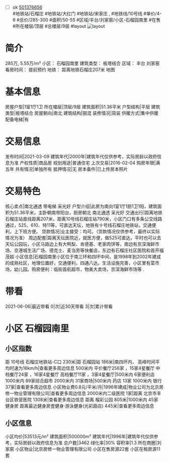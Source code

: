 - [ ] ok [501376656](https://bj.5i5j.com/ershoufang/501376656.html)  
 #地铁站/石榴庄 #地铁站/大红门 #地铁站/宋家庄 ,  #地铁线/10号线
#单价/4-6 #总价/285-300 #面积/50-55   #区域/丰台/刘家窑/小区-石榴园南里 #在售 #所在楼层/顶层 #总楼层/9层 #layout 
![layout](http://image2a.5i5j.com/bdir/layout/2f36c2eaa4ae42379ec5bff66e4680a5.jpg_P5.jpg) 
# 简介 
 285万,  5.55万/m² 
小区： 石榴园南里
建筑类型： 板塔结合
区域： 丰台 刘家窑
看房时间： 提前预约
地铁： 距离地铁石榴庄207米 地图
# 基本信息 
 房屋户型|1室1厅1卫
所在楼层|顶层/9层
建筑面积|51.36平米
户型结构|平层
建筑类型|板塔结合
房屋朝向|南北
建筑结构|钢混
装修情况|简装
供暖方式|集中供暖
配备电梯|有
# 交易信息 
 发布时间|2021-03-09
建筑年代|2000年|建筑年代仅供参考，实际房龄以政府信息为准
产权性质|商品房
规划用途|普通住宅
上次交易|2016-02-04
购房年限|满五年
共有情况|单独所有
抵押情况|无
房本备件|已上传房本照片
# 交易特色 
 核心卖点|南北通透  带电梯 采光好
户型介绍|此房为南向1室1厅1厨1卫1阳，建筑面积为51.36平米，主卧朝南带阳台，厨房朝北 南北通透 采光好
交通出行|距离地铁石榴庄站直线距离207米，距离10号线石榴庄站790米，小区门口有多条公交线路通过，525、610、特11等，可直达天坛，地铁有十号线石榴庄地铁站，交通便利，上下班方便。
贷款情况|业主接受：均可。（贷款情况仅供参考，最终以实际情况为准）
周边配套|距离天坛医院近，就医方便，做525可直达，平时也可以去天坛公园玩，小区马路边上有大鸭梨、肯德基、老家肉饼等，南边有京深海鲜市场、京港城生活广场、德克士、麦当劳等快餐店，东边有石榴庄社区医院和首开福茂超
小区信息|石榴园南里小区位于南三环和四环中间，是1998年到2002年建成的成熟社区，地理位置好，交通便利，四通八达。生活设施完善，小区里有菜市场，幼儿园。购房便利：临街首航超市，物美大卖场，京深海鲜市场等 .
# 带看 
 2021-06-06|最近带看	 0|次|近30天带看	 3|次|累计带看
# 小区 石榴园南里
## 小区指数 
 距 10号线 石榴庄地铁站-C口 230米|距 石榴园站 186米|南四环内， 高峰时间平均时速为16km/h|查看更多周边信息
500米内 平价餐厅256家 ，15家4星餐厅
中档餐厅24家 ，16家4星餐厅
高档餐厅11家 ，3家4星餐厅|500米内 6家便利店
1000米内 89家综合超市
2000米内 31家商场|500米内 药店 13家
1000米内 银行 37家|查看更多周边信息
小区物业费0.8元/平米/月|1996年建成|物业公司为北京房修一物业管理有限公司|查看更多周边信息
2000米内二级医院 1家|距离 北京市丰台区铁营医院  1308米|查看更多周边信息
距离 榴彩公园 805米|1000米内 45家 健身房
距离最近健身房壹健身·游泳健身(光彩路店) 445米|查看更多周边信息
## 小区信息 
 小区均价|53513元/m²
建筑面积|500000m²
建筑年代|1996年|建筑年代仅供参考，实际房龄以政府信息为准
总户数|3462
绿化率|30%
容积率|1.3
所在商圈|刘家窑
小区物业|北京房修一物业管理有限公司
小区在售房源22套
小区在租房源11套
